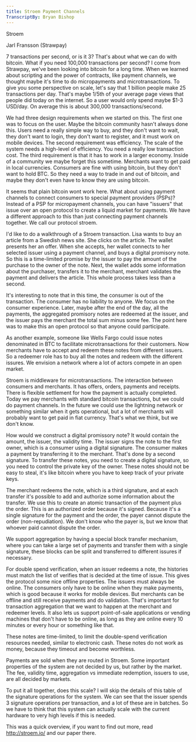 ```yaml
---
title: Stroem Payment Channels
TranscriptBy: Bryan Bishop
---
```


Stroem

Jarl Fransson (Strawpay)

7 transactions per second, or is it 3? That's about what we can do with bitcoin. What if you need 100,000 transactions per second? I come from Strawpay, we've been looking into bitcoin for a long time. When we learned about scripting and the power of contracts, like payment channels, we thought maybe it's time to do micropayments and microtransactions. To give you some perspective on scale, let's say that 1 billion people make 25 transactions per day. That's maybe 1/5th of your average page views that people did today on the internet. So a user would only spend maybe $1-3 USD/day. On average this is about 300,000 transactions/second.

We had three design requirements when we started on this. The first one was to focus on the user. Maybe the bitcoin community hasn't always done this. Users need a really simple way to buy, and they don't want to wait, they don't want to login, they don't want to register, and it must work on mobile devices. The second requirement was efficiency. The scale of the system needs a high-level of efficiency. You need a really low transaction cost. The third requirement is that it has to work in a larger economy. Inside of a community we maybe forget this sometime. Merchants want to get paid in local currencies. Consumers are fine with using bitcoin, but they don't want to hold BTC. So they need a way to trade in and out of bitcoin, and maybe they don't even have to know they are using bitcoin.

It seems that plain bitcoin wont work here. What about using payment channels to connect consumers to special payment providers (PSPs)? Instead of a PSP for micropayment channels, you can have "issuers" that issue over an open protocol to create a liquid market for payments. We have a different approach to this than just connecting payment channels together. We call our protocol stroem.

I'd like to do a walkthrough of a Stroem transaction. Lisa wants to buy an article from a Swedish news site. She clicks on the article. The wallet presents her an offer. When she accepts, her wallet connects to her selected issuer using a payment channel, and buys a digital promisory note. So this is a time-limited promise by the issuer to pay the amount of the purchase to the owner of the note. Next, the wallet adds some information about the purchaser, transfers it to the merchant, merchant validates the payment and delivers the article. This whole process takes less than a second.

It's interesting to note that in this time, the consumer is out of the transaction. The consumer has no liability to anyone. We focus on the consumer experience. Later, maybe after the end of the day, all the payments, the aggregated promisory notes are redeemed at the issuer, and the issuer pays the merchant the total sum minus some fee. The point here was to make this an open protocol so that anyone could participate.

As another example, someone like Wells Fargo could issue notes denominated in BTC to facilitate microtransactions for their customers. Now merchants have to accept and redeem these notes from different issuers. So a redeemer role has to buy all the notes and redeem with the different issures. We envision a network where a lot of actors compete in an open market.

Stroem is middleware for microtransactions. The interaction between consumers and merchants. It has offers, orders, payments and receipts. There is flexible settlement for how the payment is actually completed. Today we pay merchants with standard bitcoin transactions, but we could do payment channels. In the future we could use the lightning network or something similar when it gets operational, but a lot of merchants will probably want to get paid in fiat currency. That's what we think, but we don't know.

How would we construct a digital promissory note? It would contain the amount, the issuer, the validity time. The issuer signs the note to the first owner, which is a consumer using a digital signature. The consumer makes a payment by transferring it to the merchant. That's done by a second signature. To transfer these notes, you need to create a digital signature, so you need to control the private key of the owner. These notes should not be easy to steal, it's like bitcoin where you have to keep track of your private keys.

The merchant redeems the note, which is a third signature, and at each transfer it's possible to add and authorize some information about the transfer. We use this to create an atomic transaction of the payment plus the order. This is an authorized order because it's signed. Because it's a single signature for the payment and the order, the payer cannot dispute the order (non-repudiation). We don't know who the payer is, but we know that whoever paid cannot dispute the order.

We support aggregation by having a special block transfer mechanism, where you can take a large set of payments and transfer them with a single signature, these blocks can be split and transferred to different issures if necessary.

For double spend verification, when an issuer redeems a note, the histories must match the list of verifies that is decided at the time of issue. This gives the protocol some nice offline properties. The issuers must always be online. The consumers only have to be online when they make payments, which is good because it works for mobile devices. But merchants can be offline and still receive payments and do validation. That's important for transaction aggregation that we want to happen at the merchant and redeemer levels. It also lets us support point-of-sale applications or vending machines that don't have to be online, as long as they are online every 10 minutes or every hour or something like that.

These notes are time-limited, to limit the double-spend verification resources needed, similar to electronic cash. These notes do not work as money, because they timeout and become worthless.

Payments are sold when they are routed in Stroem. Some important properties of the system are not decided by us, but rather by the market. The fee, validity time, aggregation vs immediate redemption, issuers to use, are all decided by markets.

To put it all together, does this scale? I will skip the details of this table of the signature operations for the system. We can see that the issuer spends 3 signature operations per transaction, and a lot of these are in batches. So we have to think that this system can actually scale with the current hardware to very high levels if this is needed.

This was a quick overview, if you want to find out more, read <http://stroem.io/> and our paper there.


